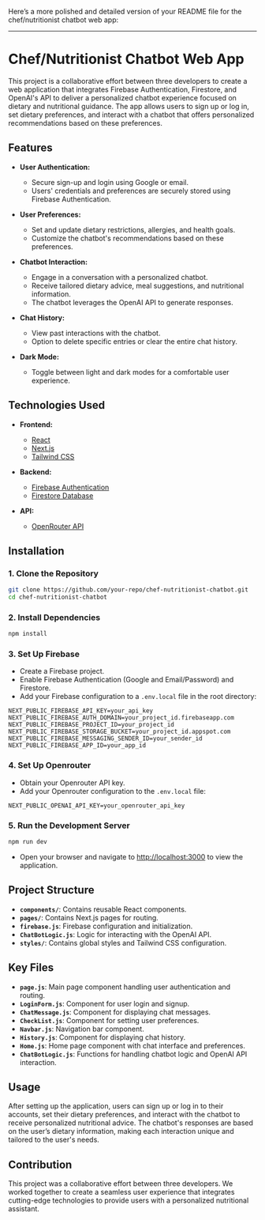 Here’s a more polished and detailed version of your README file for the chef/nutritionist chatbot web app:

---

# Chef/Nutritionist Chatbot Web App

This project is a collaborative effort between three developers to create a web application that integrates Firebase Authentication, Firestore, and OpenAI's API to deliver a personalized chatbot experience focused on dietary and nutritional guidance. The app allows users to sign up or log in, set dietary preferences, and interact with a chatbot that offers personalized recommendations based on these preferences.

## Features

- **User Authentication:** 
  - Secure sign-up and login using Google or email.
  - Users' credentials and preferences are securely stored using Firebase Authentication.

- **User Preferences:** 
  - Set and update dietary restrictions, allergies, and health goals.
  - Customize the chatbot's recommendations based on these preferences.

- **Chatbot Interaction:** 
  - Engage in a conversation with a personalized chatbot.
  - Receive tailored dietary advice, meal suggestions, and nutritional information.
  - The chatbot leverages the OpenAI API to generate responses.

- **Chat History:** 
  - View past interactions with the chatbot.
  - Option to delete specific entries or clear the entire chat history.

- **Dark Mode:** 
  - Toggle between light and dark modes for a comfortable user experience.

## Technologies Used

- **Frontend:**
  - [React](https://reactjs.org/)
  - [Next.js](https://nextjs.org/)
  - [Tailwind CSS](https://tailwindcss.com/)

- **Backend:**
  - [Firebase Authentication](https://firebase.google.com/products/auth)
  - [Firestore Database](https://firebase.google.com/products/firestore)

- **API:**
  - [OpenRouter API](https://openrouter.ai/models/meta-llama/llama-3.1-8b-instruct:free)

## Installation

### 1. Clone the Repository

```bash
git clone https://github.com/your-repo/chef-nutritionist-chatbot.git
cd chef-nutritionist-chatbot
```

### 2. Install Dependencies

```bash
npm install
```

### 3. Set Up Firebase

- Create a Firebase project.
- Enable Firebase Authentication (Google and Email/Password) and Firestore.
- Add your Firebase configuration to a `.env.local` file in the root directory:

```
NEXT_PUBLIC_FIREBASE_API_KEY=your_api_key
NEXT_PUBLIC_FIREBASE_AUTH_DOMAIN=your_project_id.firebaseapp.com
NEXT_PUBLIC_FIREBASE_PROJECT_ID=your_project_id
NEXT_PUBLIC_FIREBASE_STORAGE_BUCKET=your_project_id.appspot.com
NEXT_PUBLIC_FIREBASE_MESSAGING_SENDER_ID=your_sender_id
NEXT_PUBLIC_FIREBASE_APP_ID=your_app_id
```

### 4. Set Up Openrouter

- Obtain your Openrouter API key.
- Add your Openrouter configuration to the `.env.local` file:

```
NEXT_PUBLIC_OPENAI_API_KEY=your_openrouter_api_key
```

### 5. Run the Development Server

```bash
npm run dev
```

- Open your browser and navigate to [http://localhost:3000](http://localhost:3000) to view the application.

## Project Structure

- **`components/`**: Contains reusable React components.
- **`pages/`**: Contains Next.js pages for routing.
- **`firebase.js`**: Firebase configuration and initialization.
- **`ChatBotLogic.js`**: Logic for interacting with the OpenAI API.
- **`styles/`**: Contains global styles and Tailwind CSS configuration.

## Key Files

- **`page.js`**: Main page component handling user authentication and routing.
- **`LoginForm.js`**: Component for user login and signup.
- **`ChatMessage.js`**: Component for displaying chat messages.
- **`CheckList.js`**: Component for setting user preferences.
- **`Navbar.js`**: Navigation bar component.
- **`History.js`**: Component for displaying chat history.
- **`Home.js`**: Home page component with chat interface and preferences.
- **`ChatBotLogic.js`**: Functions for handling chatbot logic and OpenAI API interaction.

## Usage

After setting up the application, users can sign up or log in to their accounts, set their dietary preferences, and interact with the chatbot to receive personalized nutritional advice. The chatbot's responses are based on the user’s dietary information, making each interaction unique and tailored to the user's needs.

## Contribution

This project was a collaborative effort between three developers. We worked together to create a seamless user experience that integrates cutting-edge technologies to provide users with a personalized nutritional assistant.
